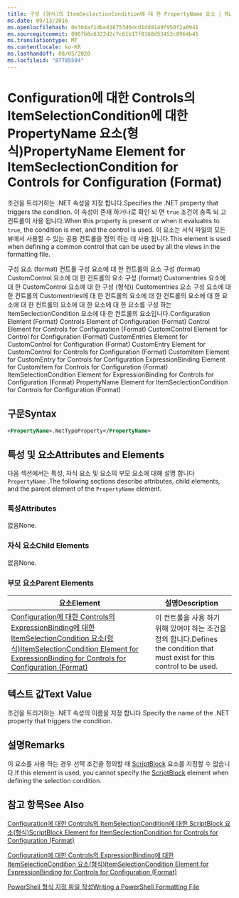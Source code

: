 ```yaml
---
title: 구성 (형식)의 ItemSeclectionCondition에 대 한 PropertyName 요소 | Microsoft Docs
ms.date: 09/13/2016
ms.openlocfilehash: 0e304af1dbe816753d6dcd1dd8149f950f2a0941
ms.sourcegitcommit: 0907b8c6322d2c7c61b17f8168d53452c8964b41
ms.translationtype: MT
ms.contentlocale: ko-KR
ms.lasthandoff: 08/05/2020
ms.locfileid: "87785594"
---
```

# <a name="propertyname-element-for-itemseclectioncondition-for-controls-for-configuration-format"></a><span data-ttu-id="bc1e7-102">Configuration에 대한 Controls의 ItemSelectionCondition에 대한 PropertyName 요소(형식)</span><span class="sxs-lookup"><span data-stu-id="bc1e7-102">PropertyName Element for ItemSeclectionCondition for Controls for Configuration (Format)</span></span>

<span data-ttu-id="bc1e7-103">조건을 트리거하는 .NET 속성을 지정 합니다.</span><span class="sxs-lookup"><span data-stu-id="bc1e7-103">Specifies the .NET property that triggers the condition.</span></span> <span data-ttu-id="bc1e7-104">이 속성이 존재 하거나로 확인 되 면 `true` 조건이 충족 되 고 컨트롤이 사용 됩니다.</span><span class="sxs-lookup"><span data-stu-id="bc1e7-104">When this property is present or when it evaluates to `true`, the condition is met, and the control is used.</span></span> <span data-ttu-id="bc1e7-105">이 요소는 서식 파일의 모든 뷰에서 사용할 수 있는 공용 컨트롤을 정의 하는 데 사용 됩니다.</span><span class="sxs-lookup"><span data-stu-id="bc1e7-105">This element is used when defining a common control that can be used by all the views in the formatting file.</span></span>

<span data-ttu-id="bc1e7-106">구성 요소 (format) 컨트롤 구성 요소에 대 한 컨트롤의 요소 구성 (format) CustomControl 요소에 대 한 컨트롤의 요소 구성 (format) Customentries 요소에 대 한 CustomControl 요소에 대 한 구성 (형식)) Customentries 요소 구성 요소에 대 한 컨트롤의 Customentries에 대 한 컨트롤의 요소에 대 한 컨트롤의 요소에 대 한 요소에 대 한 컨트롤의 요소에 대 한 요소에 대 한 요소를 구성 하는 ItemSeclectionCondition 요소에 대 한 컨트롤의 요소입니다.</span><span class="sxs-lookup"><span data-stu-id="bc1e7-106">Configuration Element (Format) Controls Element of Configuration (Format) Control Element for Controls for Configuration (Format) CustomControl Element for Control for Configuration (Format) CustomEntries Element for CustomControl for Configuration (Format) CustomEntry Element for CustomControl for Controls for Configuration (Format) CustomItem Element for CustomEntry for Controls for Configuration ExpressionBinding Element for CustomItem for Controls for Configuration (Format) ItemSelectionCondition Element for ExpressionBinding for Controls for Configuration (Format) PropertyName Element for ItemSeclectionCondition for Controls for Configuration (Format)</span></span>

## <a name="syntax"></a><span data-ttu-id="bc1e7-107">구문</span><span class="sxs-lookup"><span data-stu-id="bc1e7-107">Syntax</span></span>

```xml
<PropertyName>.NetTypeProperty</PropertyName>
```

## <a name="attributes-and-elements"></a><span data-ttu-id="bc1e7-108">특성 및 요소</span><span class="sxs-lookup"><span data-stu-id="bc1e7-108">Attributes and Elements</span></span>

<span data-ttu-id="bc1e7-109">다음 섹션에서는 특성, 자식 요소 및 요소의 부모 요소에 대해 설명 합니다 `PropertyName` .</span><span class="sxs-lookup"><span data-stu-id="bc1e7-109">The following sections describe attributes, child elements, and the parent element of the `PropertyName` element.</span></span>

### <a name="attributes"></a><span data-ttu-id="bc1e7-110">특성</span><span class="sxs-lookup"><span data-stu-id="bc1e7-110">Attributes</span></span>

<span data-ttu-id="bc1e7-111">없음</span><span class="sxs-lookup"><span data-stu-id="bc1e7-111">None.</span></span>

### <a name="child-elements"></a><span data-ttu-id="bc1e7-112">자식 요소</span><span class="sxs-lookup"><span data-stu-id="bc1e7-112">Child Elements</span></span>

<span data-ttu-id="bc1e7-113">없음</span><span class="sxs-lookup"><span data-stu-id="bc1e7-113">None.</span></span>

### <a name="parent-elements"></a><span data-ttu-id="bc1e7-114">부모 요소</span><span class="sxs-lookup"><span data-stu-id="bc1e7-114">Parent Elements</span></span>

|<span data-ttu-id="bc1e7-115">요소</span><span class="sxs-lookup"><span data-stu-id="bc1e7-115">Element</span></span>|<span data-ttu-id="bc1e7-116">설명</span><span class="sxs-lookup"><span data-stu-id="bc1e7-116">Description</span></span>|
|-------------|-----------------|
|[<span data-ttu-id="bc1e7-117">Configuration에 대한 Controls의 ExpressionBinding에 대한 ItemSelectionCondition 요소(형식)</span><span class="sxs-lookup"><span data-stu-id="bc1e7-117">ItemSelectionCondition Element for ExpressionBinding for Controls for Configuration (Format)</span></span>](./itemselectioncondition-element-for-expressionbinding-for-controls-for-configuration-format.md)|<span data-ttu-id="bc1e7-118">이 컨트롤을 사용 하기 위해 있어야 하는 조건을 정의 합니다.</span><span class="sxs-lookup"><span data-stu-id="bc1e7-118">Defines the condition that must exist for this control to be used.</span></span>|

## <a name="text-value"></a><span data-ttu-id="bc1e7-119">텍스트 값</span><span class="sxs-lookup"><span data-stu-id="bc1e7-119">Text Value</span></span>

<span data-ttu-id="bc1e7-120">조건을 트리거하는 .NET 속성의 이름을 지정 합니다.</span><span class="sxs-lookup"><span data-stu-id="bc1e7-120">Specify the name of the .NET property that triggers the condition.</span></span>

## <a name="remarks"></a><span data-ttu-id="bc1e7-121">설명</span><span class="sxs-lookup"><span data-stu-id="bc1e7-121">Remarks</span></span>

<span data-ttu-id="bc1e7-122">이 요소를 사용 하는 경우 선택 조건을 정의할 때 [ScriptBlock](./scriptblock-element-for-itemseclectioncondition-for-controls-for-configuration-format.md) 요소를 지정할 수 없습니다.</span><span class="sxs-lookup"><span data-stu-id="bc1e7-122">If this element is used, you cannot specify the [ScriptBlock](./scriptblock-element-for-itemseclectioncondition-for-controls-for-configuration-format.md) element when defining the selection condition.</span></span>

## <a name="see-also"></a><span data-ttu-id="bc1e7-123">참고 항목</span><span class="sxs-lookup"><span data-stu-id="bc1e7-123">See Also</span></span>

[<span data-ttu-id="bc1e7-124">Configuration에 대한 Controls의 ItemSelectionCondition에 대한 ScriptBlock 요소(형식)</span><span class="sxs-lookup"><span data-stu-id="bc1e7-124">ScriptBlock Element for ItemSeclectionCondition for Controls for Configuration (Format)</span></span>](./scriptblock-element-for-itemseclectioncondition-for-controls-for-configuration-format.md)

[<span data-ttu-id="bc1e7-125">Configuration에 대한 Controls의 ExpressionBinding에 대한 ItemSelectionCondition 요소(형식)</span><span class="sxs-lookup"><span data-stu-id="bc1e7-125">ItemSelectionCondition Element for ExpressionBinding for Controls for Configuration (Format)</span></span>](./itemselectioncondition-element-for-expressionbinding-for-controls-for-configuration-format.md)

[<span data-ttu-id="bc1e7-126">PowerShell 형식 지정 파일 작성</span><span class="sxs-lookup"><span data-stu-id="bc1e7-126">Writing a PowerShell Formatting File</span></span>](./writing-a-powershell-formatting-file.md)
